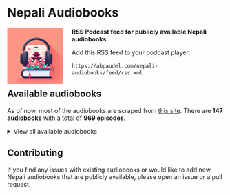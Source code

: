 # Nepali Audiobooks
<img src="nepali-audiobooks.jpg" style="width: 130px; margin-right: 20px;" align="left">

**RSS Podcast feed for publicly available Nepali audiobooks**

Add this RSS feed to your podcast player:
```
https://abpaudel.com/nepali-audiobooks/feed/rss.xml
```

## Available audiobooks
As of now, most of the audiobooks are scraped from [this site](https://hamroawaz.blogspot.com/2012/04/shruti-sambeg.html).
There are **147 audiobooks** with a total of **969 episodes**.

<details>
<summary>View all available audiobooks</summary>
<ol>
    <li>Junkiri Ko Sangeet</li>
    <li>Subarnalata</li>
    <li>Sarsarti Sansar</li>
    <li>Jhareko Paat</li>
    <li>Faliyeko Saman</li>
    <li>Swet Bhairabi</li>
    <li>Paheli</li>
    <li>Maiya</li>
    <li>Laltin Ko Ujyaloma</li>
    <li>Yunika</li>
    <li>Hajur Aama Ko Katha</li>
    <li>Meera</li>
    <li>Tamasuk</li>
    <li>Tribhuvan Ki Erika</li>
    <li>Ojhel</li>
    <li>Jadau Malik</li>
    <li>Ramila Nani</li>
    <li>Naughreko June</li>
    <li>Nihau Namaste</li>
    <li>Jhajhalkaharu</li>
    <li>White Cane</li>
    <li>Taap</li>
    <li>Abiral Bagdachha Indrawati</li>
    <li>Arki Aimai</li>
    <li>Bhok Ra Bhittaharu</li>
    <li>Aarli Bhai</li>
    <li>Chuli</li>
    <li>Sabiti Novel</li>
    <li>Urgen ko Ghoda</li>
    <li>Mantha Darayeko Juug</li>
    <li>Red Square</li>
    <li>Budhan Ko Ghodi</li>
    <li>Gham Ka Paila Haru</li>
    <li>Lu Novel</li>
    <li>Godhuli Sansar</li>
    <li>Abstract Chintan Pyaj</li>
    <li>Vianna Ma Tin Mahina</li>
    <li>Kathmandu Selfie</li>
    <li>Gularko Phool</li>
    <li>Dhamboji Chok</li>
    <li>Affairgunj</li>
    <li>Dwanda Ko Abasan</li>
    <li>Timro Logne Ra Ma</li>
    <li>Saya Novel</li>
    <li>Likhe Novel</li>
    <li>Siddhartha Novel</li>
    <li>Aaja Ramita Cha</li>
    <li>Lal Chudi | Krishna Abiral</li>
    <li>Anuradha</li>
    <li>Seto Dharti</li>
    <li>Sakas</li>
    <li>Sadak Ra Pratibha</li>
    <li>Chat Girl</li>
    <li>Unko Samjhana</li>
    <li>Summer Love</li>
    <li>Agnibatika</li>
    <li>Karnali Blues</li>
    <li>Damini Bhir</li>
    <li>Darbar Bahiraki Maharani</li>
    <li>Muluk Bahira Ma</li>
    <li>Atripta Garbhadhan</li>
    <li>Aakarharu ra Chhaayaaharu | Nepali Story</li>
    <li>Comrade Anjana and Chuki | Nepali Story</li>
    <li>Yesari Janmiyaou Hami Maato Baata</li>
    <li>Soch | Karna Shakya</li>
    <li>Shanta</li>
    <li>Sahar Ko Katha</li>
    <li>Chapaiyeka Anuhar</li>
    <li>Deshle Hareko Yudha</li>
    <li>Pallo Gharko Jhyal</li>
    <li>Laila Majnu</li>
    <li>Franseli Premi</li>
    <li>Lolita</li>
    <li>Pyaas Bhitrako Bidroha</li>
    <li>Seto Bagh</li>
    <li>Karma</li>
    <li>Nasho</li>
    <li>Barbarik</li>
    <li>Atma Britanta</li>
    <li>Nepali Novel Palpasa Cafe</li>
    <li>Nepali Novel Pagal basti</li>
    <li>Nepali Novel Radha</li>
    <li>Novel Romeo and Juliet</li>
    <li>Nepali Novel Sumnima</li>
    <li>Nepali Novel Maile Sarita ko Hatya Gare</li>
    <li>Nepali Novel Paribhasit Aakhaharu</li>
    <li>Nepali Novel Babu Aama Ra Chora</li>
    <li>Cleopatra</li>
    <li>Nepali Novel Tin Ghumti</li>
    <li>Eleven Minutes</li>
    <li>The Good Earth</li>
    <li>The Alchemist</li>
    <li>Anabrit</li>
    <li>Akhet</li>
    <li>Pani ko Gham</li>
    <li>Nepali Novel Communist</li>
    <li>Naagpash</li>
    <li>Deuki</li>
    <li>Prastab Prem</li>
    <li>karagar nepali novels, Shruti Sambeg, Achyut Ghimire</li>
    <li>Nepali Novel Aadha Bato</li>
    <li>Tee Dinharu</li>
    <li>Nepali Novel Jhola</li>
    <li>Antarman ko Yatra</li>
    <li>Phool ko Aankha ma</li>
    <li>Santa Gatha</li>
    <li>China Harayeko Manche</li>
    <li>Divaswapna</li>
    <li>Parikrama Annapurna</li>
    <li>Jhunu Maiya</li>
    <li>Location</li>
    <li>Nilo Trishna, Niskarsha</li>
    <li>Saharko Khojima | Ujyalo Tira | Euta Antya</li>
    <li>Kandaaghari Kaa Phool Haru</li>
    <li>Stories from Hawan</li>
    <li>Yatra Aarambhako Serofero</li>
    <li>Kaidi Number 11 | Janmina Napayeka Nani Haru</li>
    <li>Urmila | Surparnkha</li>
    <li>Aakarharu ra Chhaayaaharu | Nepali Story</li>
    <li>Yesari Janmiyaou Hami Maato Baata</li>
    <li>Chuki | Nepali Story</li>
    <li>Comrade Anjana | Nepali Story</li>
    <li>Urmila | Nepali Story</li>
    <li>Suparnakha | Nepali Story</li>
    <li>Arko Jeevan | Nepal Story</li>
    <li>Dristi | Nepali Story</li>
    <li>Living Together | Nepali Story</li>
    <li>Lakure Pheri Phulne Cha | Nepali Story</li>
    <li>Nilo Trishna | Nepali Story</li>
    <li>Niskarsa | Nepali Story</li>
    <li>Fatemako Anido Raat | Christina at the Rate | Mrityu Mela | Raju Babu Shrestha</li>
    <li>Chita Mathi ko Bihani | Kahile Banda Nahune Dhoka | Chita Mathiko Bihani</li>
    <li>Post Martum | Nepali Story</li>
    <li>Udharo Jutta | Nepali Story</li>
    <li>Pema Bhauju | Grihayuddha ko Ghau katha sangraha</li>
    <li>Chiso Gham | Pratirup | Parai Aama | Saru Pokhrel</li>
    <li>19 Number | Skhalan | Anamol Mani Poudel</li>
    <li>Budho Kusumko Rukh | Duri Parda Bhitra Parda Bahira | Aawaz</li>
    <li>Kabi ek Rekhachitra | Comrade ek Kathaharu</li>
    <li>Ghoda | Santule Chakai</li>
    <li>Sanskar | Bhoot | Rajendra Bimal ka Kathaharu</li>
    <li>Ghat Pratighat | Jindagi, a Time Bomb | Dhurba Sapkota</li>
    <li>Kalo Pot | Ragatle Latpatieka Jijibisha | Daulat Bikram Bista</li>
    <li>Dallo and Flight Number 717 | Lenin Banjade</li>
    <li>Abhisapta | Sambandhahin Sambandha haru</li>
    <li>Yuddha | Matapitalai Sodhnuhos | Aama Januhos | Maya Thakuri</li>
    <li>Karodau Kasturi</li>
</ol>
</details>

## Contributing
If you find any issues with existing audiobooks or would like to add new Nepali audiobooks that are publicly available, please open an issue or a pull request.
